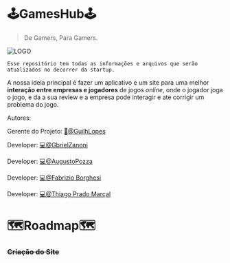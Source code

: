 #  🕹️GamesHub🕹️
> De Gamers, Para Gamers.


![LOGO](https://cdn.discordapp.com/attachments/986763082992877588/986763122176036904/GamesHub.png)
```
Esse repositório tem todas as informações e arquivos que serão atualizados no decorrer da startup.
```
A nossa ideia principal é fazer um aplicativo e um site para uma melhor **interação entre empresas e jogadores** de jogos _online_, onde o jogador joga o jogo, e da a sua review e a empresa pode interagir e ate corrigir um problema do jogo. 


Autores: 

Gerente do Projeto: [📢@GuilhLopes](https://github.com/GuilhLopes) 

Developer: [💻@GbrielZanoni](https://github.com/GbrielZanoni)

Developer: [💻@AugustoPozza](https://github.com/AugustoPozza)

Developer: [💻@Fabrizio Borghesi](https://github.com/FabrizioBorghesi)

Developer: [💻@Thiago Prado Marçal](https://github.com/ThiagoPradouni)

#  🗺️Roadmap🗺️

### ~~Criação do Site~~

